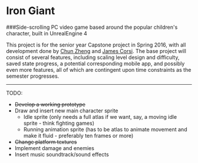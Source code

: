 # Iron Giant
###Side-scrolling PC video game based around the popular children's character, built in UnrealEngine 4

This project is for the senior year Capstone project in Spring 2016, with all development done by [Chun Zheng](https://github.com/ZhengC1) and [James Corsi](https://github.com/WamboJambo).  The base project will consist of several features, including scaling level design and difficulty, saved state progress, a potential corresponding mobile app, and possibly even more features, all of which are contingent upon time constraints as the semester progresses. 

---

TODO:

- ~~Develop a working prototype~~
- Draw and insert new main character sprite
  - Idle sprite (only needs a full atlas if we want, say, a moving idle sprite - think fighting games)
  - Running animation sprite (has to be atlas to animate movement and make it fluid - preferably ten frames or more)
- ~~Change platform textures~~
- Implement damage and enemies
- Insert music soundtrack/sound effects
